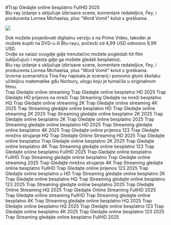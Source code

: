 #Trap Gledajte online besplatno FullHD 2025  
Blu-ray izdanje s uključuje izbrisane scene, komentare redateljice, Fey, i producenta Lornea Michaelsa, plus "Word Vomit" kolut s greškama.  
  
[![](https://i.imgur.com/qSNzIqt.png)](https://movie.rssnews.media/lQDFnwg.php)  
  
Dok možete posjedovati digitalnu verziju s na Prime Video, također je možete kupiti na DVD-u ili Blu-rayu, počevši od 4,99 USD odnosno 9,99 USD.  
Ovdje se nalazi svugdje gdje trenutačno možete pogledati hit film (uključujući i mjesta gdje ga možete gledati besplatno).  
Blu-ray izdanje s uključuje izbrisane scene, komentare redateljice, Fey, i producenta Lornea Michaelsa, plus "Word Vomit" kolut s greškama.  
Izvorna scenaristica Tina Fey napisala je scenarij i ponovno glumi školsku učiteljicu matematike gđu Norbury, ulogu koju je tumačila u originalnom filmu.  
Trap Gledajte online streaming
Trap Gledajte online besplatno HD 2025
Trap Gledajte HD prijenos na mreži
Trap Streaming Gledajte na mreži besplatno HQ
Trap Gledajte online streaming 2K
Trap Gledajte online streaming 4K 2025
Trap Streaming gledajte online besplatno HD
Trap Gledajte online streaming 2K 2025
Trap Streaming gledajte online besplatno 2K 2025
Trap Gledajte online besplatno 2K
Trap Gledajte online besplatno 2025
Trap Streaming gledajte online besplatno HD 2025
Trap Streaming gledajte online besplatno 4K 2025
Trap Gledajte online prijenos 123
Trap Gledajte mrežno strujanje HQ
Trap Gledajte Online Streaming HD 2025
Trap Gledajte online besplatno
Trap Gledajte online besplatno 2K 2025
Trap Gledajte online besplatno 4K
Trap Streaming gledajte online besplatno 123
Trap Gledajte online besplatno FullHD 2025
Trap Gledajte online besplatno FullHD
Trap Streaming gledajte online besplatno
Trap Gledajte online streaming 2025
Trap Gledajte mrežno strujanje 4K
Trap Streaming gledajte online besplatno FullHD
Trap Gledajte online prijenos 123 2025
Trap Gledajte online besplatno u HD
Trap Streaming gledajte online besplatno 2K
Trap Gledajte online besplatno HQ
Trap Streaming gledajte online besplatno 123 2025
Trap Streaming gledajte online besplatno 2025
Trap Gledajte Online Streaming HQ 2025
Trap Gledajte Online Streaming FullHD 2025
Trap Gledajte online streaming FullHD
Trap Streaming gledajte online besplatno 4K
Trap Streaming gledajte online besplatno HQ 2025
Trap Gledajte online besplatno HQ 2025
Trap Gledajte online besplatno 123
Trap Gledajte online besplatno 4K 2025
Trap Gledajte online besplatno 123 2025
Trap Streaming gledajte online besplatno FullHD 2025
